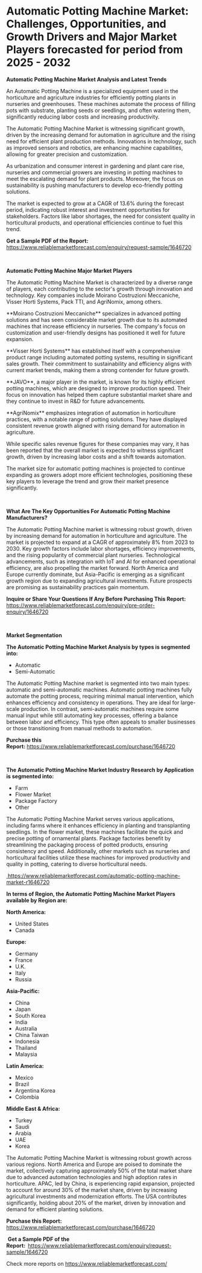 <p><h1>Automatic Potting Machine Market: Challenges, Opportunities, and Growth Drivers and Major Market Players forecasted for period from 2025 - 2032</h1></p><p><strong>Automatic Potting Machine Market Analysis and Latest Trends</strong></p>
<p><p>An Automatic Potting Machine is a specialized equipment used in the horticulture and agriculture industries for efficiently potting plants in nurseries and greenhouses. These machines automate the process of filling pots with substrate, planting seeds or seedlings, and often watering them, significantly reducing labor costs and increasing productivity. </p><p>The Automatic Potting Machine Market is witnessing significant growth, driven by the increasing demand for automation in agriculture and the rising need for efficient plant production methods. Innovations in technology, such as improved sensors and robotics, are enhancing machine capabilities, allowing for greater precision and customization. </p><p>As urbanization and consumer interest in gardening and plant care rise, nurseries and commercial growers are investing in potting machines to meet the escalating demand for plant products. Moreover, the focus on sustainability is pushing manufacturers to develop eco-friendly potting solutions.</p><p>The market is expected to grow at a CAGR of 13.6% during the forecast period, indicating robust interest and investment opportunities for stakeholders. Factors like labor shortages, the need for consistent quality in horticultural products, and operational efficiencies continue to fuel this trend.</p></p>
<p><strong>Get a Sample PDF of the Report:&nbsp;</strong> <a href="https://www.reliablemarketforecast.com/enquiry/request-sample/1646720?utm_campaign=2308&utm_medium=2&utm_source=Github&utm_content=ia&utm_term=02032025&utm_id=automatic-potting-machine">https://www.reliablemarketforecast.com/enquiry/request-sample/1646720</a></p>
<p>&nbsp;</p>
<p><strong>Automatic Potting Machine Major Market Players</strong></p>
<p><p>The Automatic Potting Machine Market is characterized by a diverse range of players, each contributing to the sector's growth through innovation and technology. Key companies include Moirano Costruzioni Meccaniche, Visser Horti Systems, Pack TTI, and AgriNomix, among others.</p><p>**Moirano Costruzioni Meccaniche** specializes in advanced potting solutions and has seen considerable market growth due to its automated machines that increase efficiency in nurseries. The company's focus on customization and user-friendly designs has positioned it well for future expansion.</p><p>**Visser Horti Systems** has established itself with a comprehensive product range including automated potting systems, resulting in significant sales growth. Their commitment to sustainability and efficiency aligns with current market trends, making them a strong contender for future growth.</p><p>**JAVO**, a major player in the market, is known for its highly efficient potting machines, which are designed to improve production speed. Their focus on innovation has helped them capture substantial market share and they continue to invest in R&D for future advancements.</p><p>**AgriNomix** emphasizes integration of automation in horticulture practices, with a notable range of potting solutions. They have displayed consistent revenue growth aligned with rising demand for automation in agriculture.</p><p>While specific sales revenue figures for these companies may vary, it has been reported that the overall market is expected to witness significant growth, driven by increasing labor costs and a shift towards automation.</p><p>The market size for automatic potting machines is projected to continue expanding as growers adopt more efficient technologies, positioning these key players to leverage the trend and grow their market presence significantly.</p></p>
<p>&nbsp;</p>
<p><strong>What Are The Key Opportunities For Automatic Potting Machine Manufacturers?</strong></p>
<p><p>The Automatic Potting Machine market is witnessing robust growth, driven by increasing demand for automation in horticulture and agriculture. The market is projected to expand at a CAGR of approximately 8% from 2023 to 2030. Key growth factors include labor shortages, efficiency improvements, and the rising popularity of commercial plant nurseries. Technological advancements, such as integration with IoT and AI for enhanced operational efficiency, are also propelling the market forward. North America and Europe currently dominate, but Asia-Pacific is emerging as a significant growth region due to expanding agricultural investments. Future prospects are promising as sustainability practices gain momentum.</p></p>
<p><strong>Inquire or Share Your Questions If Any Before Purchasing This Report:</strong> <a href="https://www.reliablemarketforecast.com/enquiry/pre-order-enquiry/1646720?utm_campaign=2308&utm_medium=2&utm_source=Github&utm_content=ia&utm_term=02032025&utm_id=automatic-potting-machine">https://www.reliablemarketforecast.com/enquiry/pre-order-enquiry/1646720</a></p>
<p>&nbsp;</p>
<p><strong>Market Segmentation</strong></p>
<p><strong>The Automatic Potting Machine Market Analysis by types is segmented into:</strong></p>
<p><ul><li>Automatic</li><li>Semi-Automatic</li></ul></p>
<p><p>The Automatic Potting Machine market is segmented into two main types: automatic and semi-automatic machines. Automatic potting machines fully automate the potting process, requiring minimal manual intervention, which enhances efficiency and consistency in operations. They are ideal for large-scale production. In contrast, semi-automatic machines require some manual input while still automating key processes, offering a balance between labor and efficiency. This type often appeals to smaller businesses or those transitioning from manual methods to automation.</p></p>
<p><strong>Purchase this Report:&nbsp;</strong><a href="https://www.reliablemarketforecast.com/purchase/1646720?utm_campaign=2308&utm_medium=2&utm_source=Github&utm_content=ia&utm_term=02032025&utm_id=automatic-potting-machine">https://www.reliablemarketforecast.com/purchase/1646720</a></p>
<p>&nbsp;</p>
<p><strong>The Automatic Potting Machine Market Industry Research by Application is segmented into:</strong></p>
<p><ul><li>Farm</li><li>Flower Market</li><li>Package Factory</li><li>Other</li></ul></p>
<p><p>The Automatic Potting Machine Market serves various applications, including farms where it enhances efficiency in planting and transplanting seedlings. In the flower market, these machines facilitate the quick and precise potting of ornamental plants. Package factories benefit by streamlining the packaging process of potted products, ensuring consistency and speed. Additionally, other markets such as nurseries and horticultural facilities utilize these machines for improved productivity and quality in potting, catering to diverse horticultural needs.</p></p>
<p><a href="https://www.reliablemarketforecast.com/automatic-potting-machine-market-r1646720?utm_campaign=2308&utm_medium=2&utm_source=Github&utm_content=ia&utm_term=02032025&utm_id=automatic-potting-machine">&nbsp;https://www.reliablemarketforecast.com/automatic-potting-machine-market-r1646720</a></p>
<p><strong>In terms of Region, the Automatic Potting Machine Market Players available by Region are:</strong></p>
<p>
    <p> <strong> North America: </strong>
        <ul>
            <li>United States</li>
            <li>Canada</li>
        </ul>
        </p> 
    <p> <strong> Europe: </strong>
        <ul>
            <li>Germany</li>
            <li>France</li>
            <li>U.K.</li>
            <li>Italy</li>
            <li>Russia</li>
        </ul>
        </p> 
    <p> <strong> Asia-Pacific: </strong>
        <ul>
            <li>China</li>
            <li>Japan</li>
            <li>South Korea</li>
            <li>India</li>
            <li>Australia</li>
            <li>China Taiwan</li>
            <li>Indonesia</li>
            <li>Thailand</li>
            <li>Malaysia</li>
        </ul>
        </p> 
    <p> <strong> Latin America: </strong>
        <ul>
            <li>Mexico</li>
            <li>Brazil</li>
            <li>Argentina Korea</li>
            <li>Colombia</li>
        </ul>
        </p> 
    <p> <strong> Middle East & Africa: </strong>
        <ul>
            <li>Turkey</li>
            <li>Saudi</li>
            <li>Arabia</li>
            <li>UAE</li>
            <li>Korea</li>
        </ul>
    </p>
    </p>
<p><p>The Automatic Potting Machine Market is witnessing robust growth across various regions. North America and Europe are poised to dominate the market, collectively capturing approximately 50% of the total market share due to advanced automation technologies and high adoption rates in horticulture. APAC, led by China, is experiencing rapid expansion, projected to account for around 30% of the market share, driven by increasing agricultural investments and modernization efforts. The USA contributes significantly, holding about 20% of the market, driven by innovation and demand for efficient planting solutions.</p></p>
<p><strong>Purchase this Report: </strong><a href="https://www.reliablemarketforecast.com/purchase/1646720?utm_campaign=2308&utm_medium=2&utm_source=Github&utm_content=ia&utm_term=02032025&utm_id=automatic-potting-machine">https://www.reliablemarketforecast.com/purchase/1646720</a></p>
<p>&nbsp;<strong>Get a Sample PDF of the Report:&nbsp;&nbsp;</strong><a href="https://www.reliablemarketforecast.com/enquiry/request-sample/1646720?utm_campaign=2308&utm_medium=2&utm_source=Github&utm_content=ia&utm_term=02032025&utm_id=automatic-potting-machine">https://www.reliablemarketforecast.com/enquiry/request-sample/1646720</a></p>
<p><strong></strong></p>
<p>Check more reports on <a href="https://www.reliablemarketforecast.com/?utm_campaign=2308&utm_medium=2&utm_source=Github&utm_content=ia&utm_term=02032025&utm_id=automatic-potting-machine">https://www.reliablemarketforecast.com/</a></p>